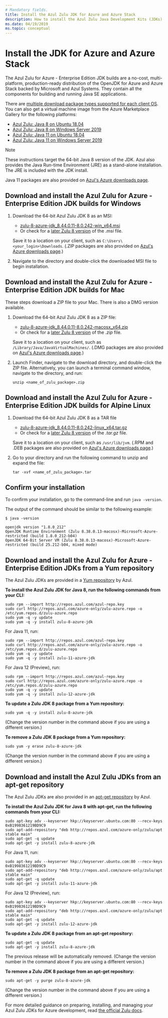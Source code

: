 ```yaml
---
# Mandatory fields.
title: Install the Azul Zulu JDK for Azure and Azure Stack
description: How to install the Azul Zulu Java Development Kits (JDKs) for Azure development with Windows, Linux, and Mac
ms.date: 04/19/2019
ms.topic: conceptual
---
```


# Install the JDK for Azure and Azure Stack

The Azul Zulu for Azure - Enterprise Edition JDK builds are a no-cost, multi-platform, production-ready distribution of the OpenJDK for Azure and Azure Stack backed by Microsoft and Azul Systems. They contain all the components for building and running Java SE applications.

There are [multiple download package types supported for each client OS](https://www.azul.com/downloads/azure-only/zulu/). You can also get a virtual machine image from the Azure Marketplace Gallery for the following platforms:

* [Azul Zulu: Java 8 on Ubuntu 18.04](https://azuremarketplace.microsoft.com/marketplace/apps/azul.azul-zulu8-ubuntu-1804)
* [Azul Zulu: Java 8 on Windows Server 2019](https://azuremarketplace.microsoft.com/marketplace/apps/azul.azul-zulu8-windows-2019)
* [Azul Zulu: Java 11 on Ubuntu 18.04](https://azuremarketplace.microsoft.com/marketplace/apps/azul.azul-zulu11-ubuntu-1804)
* [Azul Zulu: Java 11 on Windows Server 2019](https://azuremarketplace.microsoft.com/marketplace/apps/azul.azul-zulu11-windows-2019)

> [!NOTE]
> These instructions target the 64-bit Java 8 version of the JDK. Azul also provides the Java Run-time Environment (JRE) as a stand-alone installation. The JRE is included with the JDK install.
>
> Java 11 packages are also provided on [Azul's Azure downloads page](https://www.azul.com/downloads/azure-only/zulu/).

## Download and install the Azul Zulu for Azure - Enterprise Edition JDK builds for Windows

1. Download the 64-bit Azul Zulu JDK 8 as an MSI:

   * [zulu-8-azure-jdk_8.44.0.11-8.0.242-win_x64.msi](http://repos.azul.com/azure-only/zulu/packages/zulu-8/8u242/zulu-8-azure-jdk_8.44.0.11-8.0.242-win_x64.msi)
   * Or check for a [later Zulu 8 version](http://repos.azul.com/azure-only/zulu/packages/zulu-8) of the *.msi* file.

   Save it to a location on your client, such as `C:\Users\<your_login>\Downloads`. (.ZIP packages are also provided on [Azul's Azure downloads page](https://www.azul.com/downloads/azure-only/zulu/).)

2. Navigate to the directory and double-click the downloaded MSI file to begin installation.

## Download and install the Azul Zulu for Azure - Enterprise Edition JDK builds for Mac

These steps download a ZIP file to your Mac. There is also a DMG version available.

1. Download the 64-bit Azul Zulu JDK 8 as a ZIP file:

   * [zulu-8-azure-jdk_8.44.0.11-8.0.242-macosx_x64.zip](http://repos.azul.com/azure-only/zulu/packages/zulu-8/8u242/zulu-8-azure-jdk_8.44.0.11-8.0.242-macosx_x64.zip)
   * Or check for a [later Zulu 8 version](http://repos.azul.com/azure-only/zulu/packages/zulu-8) of the *.zip* file.

   Save it to a location on your client, such as `/Library/Java/JavaVirtualMachines/`. (.DMG packages are also provided on [Azul's Azure downloads page](https://www.azul.com/downloads/azure-only/zulu/).)

2. Launch Finder, navigate to the download directory, and double-click the ZIP file. Alternatively, you can launch a terminal command window, navigate to the directory, and run:

    ```cli
    unzip <name_of_zulu_package>.zip
    ```

## Download and install the Azul Zulu for Azure - Enterprise Edition JDK builds for Alpine Linux

1. Download the 64-bit Azul Zulu JDK 8 as a TAR file

   * [zulu-8-azure-jdk_8.44.0.11-8.0.242-linux_x64.tar.gz](http://repos.azul.com/azure-only/zulu/packages/zulu-8/8u242/zulu-8-azure-jdk_8.44.0.11-8.0.242-linux_x64.tar.gz)
   * Or check for a [later Zulu 8 version](https://repos.azul.com/azure-only/zulu/packages/zulu-8) of the *.tar.gz* file.

   Save it to a location on your client, such as `/usr/lib/jvm`. (.RPM and .DEB packages are also provided on [Azul's Azure downloads page](https://www.azul.com/downloads/azure-only/zulu/).)

2. Go to your directory and run the following command to unzip and expand the file:

    ```cli
    tar -xvf <name_of_zulu_package>.tar
    ```

## Confirm your installation

To confirm your installation, go to the command-line and run `java -version`.

The output of the command should be similar to the following example:

```cli
$ java -version

openjdk version "1.8.0_212"
OpenJDK Runtime Environment (Zulu 8.38.0.13-macosx)-Microsoft-Azure-restricted (build 1.8.0_212-b04)
OpenJDK 64-Bit Server VM (Zulu 8.38.0.13-macosx)-Microsoft-Azure-restricted (build 25.212-b04, mixed mode)
```

## Download and install the Azul Zulu for Azure - Enterprise Edition JDKs from a Yum repository

The Azul Zulu JDKs are provided in a [Yum repository](https://repos.azul.com/azure-only/zulu-azure.repo) by Azul.

**To install the Azul Zulu JDK for Java 8, run the following commands from your CLI:**

```cli
sudo rpm --import http://repos.azul.com/azul-repo.key
sudo curl http://repos.azul.com/azure-only/zulu-azure.repo -o /etc/yum.repos.d/zulu-azure.repo
sudo yum -q -y update
sudo yum -q -y install zulu-8-azure-jdk
```

For Java 11, run:

```cli
sudo rpm --import http://repos.azul.com/azul-repo.key
sudo curl http://repos.azul.com/azure-only/zulu-azure.repo -o /etc/yum.repos.d/zulu-azure.repo
sudo yum -q -y update
sudo yum -q -y install zulu-11-azure-jdk
```

For Java 12 (Preview), run:

```cli
sudo rpm --import http://repos.azul.com/azul-repo.key
sudo curl http://repos.azul.com/azure-only/zulu-azure.repo -o /etc/yum.repos.d/zulu-azure.repo
sudo yum -q -y update
sudo yum -q -y install zulu-12-azure-jdk
```

**To update a Zulu JDK 8 package from a Yum repository:**

```cli
sudo yum -q -y install zulu-8-azure-jdk
```

(Change the version number in the command above if you are using a different version.)

**To remove a Zulu JDK 8 package from a Yum repository:**

```cli
sudo yum -y erase zulu-8-azure-jdk
```

(Change the version number in the command above if you are using a different version.)

## Download and install the Azul Zulu JDKs from an apt-get repository

The Azul Zulu JDKs are also provided in an [apt-get repository](https://repos.azul.com/azure-only/zulu/apt) by Azul.

**To install the Azul Zulu JDK for Java 8 with apt-get, run the following commands from your CLI:**

```cli
sudo apt-key adv --keyserver hkp://keyserver.ubuntu.com:80 --recv-keys 0xB1998361219BD9C9
sudo apt-add-repository "deb http://repos.azul.com/azure-only/zulu/apt stable main"
sudo apt-get -q update
sudo apt-get -y install zulu-8-azure-jdk
```

For Java 11, run:

```cli
sudo apt-key adv --keyserver hkp://keyserver.ubuntu.com:80 --recv-keys 0xB1998361219BD9C9
sudo apt-add-repository "deb http://repos.azul.com/azure-only/zulu/apt stable main"
sudo apt-get -q update
sudo apt-get -y install zulu-11-azure-jdk
```

For Java 12 (Preview), run:

```cli
sudo apt-key adv --keyserver hkp://keyserver.ubuntu.com:80 --recv-keys 0xB1998361219BD9C9
sudo apt-add-repository "deb http://repos.azul.com/azure-only/zulu/apt stable main"
sudo apt-get -q update
sudo apt-get -y install zulu-12-azure-jdk
```

**To update a Zulu JDK 8 package from an apt-get repository:**

```cli
sudo apt-get -q update
sudo apt-get -y install zulu-8-azure-jdk
```

The previous release will be automatically removed.
(Change the version number in the command above if you are using a different version.)

**To remove a Zulu JDK 8 package from an apt-get repository:**

```cli
sudo apt-get -y purge zulu-8-azure-jdk
```

(Change the version number in the command above if you are using a different version.)

For more detailed guidance on preparing, installing, and managing your Azul Zulu JDKs for Azure development, read [the official Zulu docs](https://docs.azul.com/zulu/zuludocs/index.htm).
